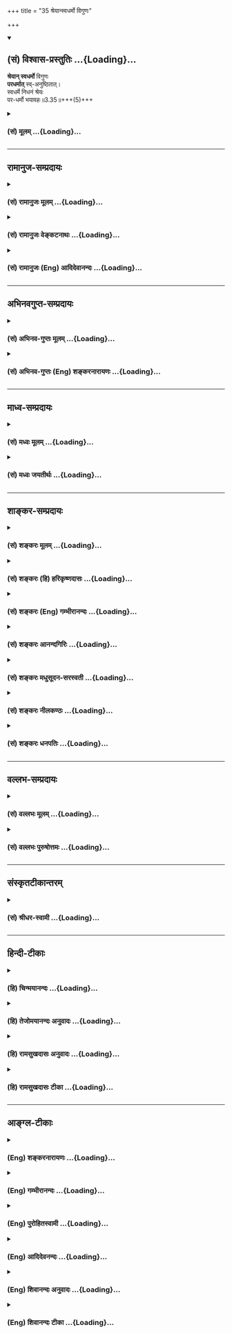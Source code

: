 +++
title = "35 श्रेयान्स्वधर्मो विगुणः"

+++
<div class="js_include" newlevelforh1="2" title="(सं) विश्वास-प्रस्तुतिः" unfilled url="/purANam_vaiShNavam/mahAbhAratam/06-bhIShma-parva/03-bhagavad-gItA-parva/saMskRtam/vishvAsa-prastutiH/03_karma-yogaH/35_shreyAnsvadharmo_.md">
<details open><summary><h2>(सं) विश्वास-प्रस्तुतिः ...{Loading}...</h2></summary>

**श्रेयान् स्वधर्मो** विगुणः  
**परधर्मात्** स्व्-अनुष्ठितात्।  
स्वधर्मे निधनं श्रेयः  
पर-धर्मो भयावहः॥3.35॥+++(5)+++
</details>
</div>
<div class="js_include collapsed" newlevelforh1="3" title="(सं) मूलम्" unfilled url="/purANam_vaiShNavam/mahAbhAratam/06-bhIShma-parva/03-bhagavad-gItA-parva/saMskRtam/mUlam/03_karma-yogaH/35_shreyAnsvadharmo_.md">
<details><summary><h3>(सं) मूलम् ...{Loading}...</h3></summary>

श्रेयान्स्वधर्मो विगुणः परधर्मात्स्वनुष्ठितात्।  
स्वधर्मे निधनं श्रेयः परधर्मो भयावहः।।3.35।।
</details>
</div>


_________________
## रामानुज-सम्प्रदायः
<div class="js_include collapsed" newlevelforh1="3" title="(सं) रामानुजः मूलम्" unfilled url="/purANam_vaiShNavam/mahAbhAratam/06-bhIShma-parva/03-bhagavad-gItA-parva/saMskRtam/rAmAnujaH/mUlam/03_karma-yogaH/35_shreyAnsvadharmo_.md">
<details><summary><h3>(सं) रामानुजः मूलम् ...{Loading}...</h3></summary>

।।3.35।। अतः सुशकतया **स्वधर्म**भूतः कर्मयोगो **विगुणः** अपि  
अप्रमादगर्भः प्रकृति-संसृष्टस्य  

दुःशकतया परधर्म-भूतात्  
ज्ञानयोगात् सगुणाद् अपि किञ्चित्कालम् अनुष्ठितात्  
सप्रमादात् **श्रेयान्**। 

+++(कीदृशो ऽयम् प्रमाद इति चेत्-)+++  
स्वेन एव उपादातुं योग्यतया **स्वधर्म**भूते कर्मयोगे वर्तमानस्य  
एकस्मिन् जन्मनि +अ-प्राप्त-फलतया **निधनम्** अपि **श्रेयः**  
अनन्तराय-हततया अनन्तर-जन्मनि +अपि अव्याकुल-कर्म-योगारम्भ-संभवात्।  

प्रकृतिसंसृष्टस्य स्वेन एव उपादातुम् अशक्यतया **परधर्म**भूतो ज्ञानयोगः प्रमादगर्भतया **भयावहः।**

</details>
</div>
<div class="js_include collapsed" newlevelforh1="3" title="(सं) रामानुजः वेङ्कटनाथः" unfilled url="/purANam_vaiShNavam/mahAbhAratam/06-bhIShma-parva/03-bhagavad-gItA-parva/saMskRtam/rAmAnujaH/venkaTanAthaH/03_karma-yogaH/35_shreyAnsvadharmo_.md">
<details><summary><h3>(सं) रामानुजः वेङ्कटनाथः ...{Loading}...</h3></summary>

  
  
।।3.35।। श्रेयान् इत्यत्र श्लोकेस्वधर्मपरधर्मशब्दौ न
तावद्वर्णाश्रमाद्यपेक्षया प्रयुज्येते परवर्णाश्रमादिधर्मानुष्ठानस्य
दूरतो निस्सत्त्वेन तन्निषेधायोगात् अत्र च
तत्प्रसङ्गाभावात्परधर्मात्स्वनुष्ठितात्स्वधर्मो विगुणः श्रेयान् इति
चोक्ते श्रेयश्शब्दस्य प्रशस्यतरवाचित्वात् स्वनुष्ठितपरधर्मस्य
प्रशस्यत्वमात्रं प्रसज्जेत न च तदुपपद्यते स्वनुष्ठितस्य दुरनुष्ठितस्य वा
परधर्मस्याधर्मत्वेन गर्हणीयत्वात्। अथ
क्षत्त्रधर्मभूतयुद्धपरित्यागाभिलाषिणोऽर्जुनस्य स्वधर्मभूतयुद्धप्रशंसा
ब्राह्मणादिधर्मभूततत्परित्यागनिन्दा च क्रियत इति चेत् अस्त्वेतावताऽपि
निषेध्यस्य प्रसङ्गः तस्य प्रशस्यत्वमात्रप्रसङ्गचोद्यं तु न परिहृतम् न
चात्रस्वधर्मं परित्यज्य परधर्मं कुर्यां इत्यर्जुनस्याभिसन्धिः अत्रैव
ह्यस्येदानीं स्वधर्मत्वबुद्धिः स्वधर्मतया भ्राम्यतः परधर्मत्वमत्र
ज्ञाप्यत इति चेत् तन्न स्वनुष्ठितात् परधर्मादित्यनुवादरूपत्वानुपपत्तेः
परधर्मतया सम्प्रतिपन्नत्वे ह्येवं व्यपदेश उपपद्यते तत्र च
परधर्मत्वज्ञापनं निष्प्रयोजनम् अधर्मत्वमात्रस्यैव ज्ञाप्यत्वात् अतोऽत्र
स्वधर्मपरधर्मशब्दौ प्रशस्यतयाऽनादरणीयतया च प्रकृतकर्मयोगज्ञानयोगविषयौ
एवं च सति ज्ञानयोगस्य प्रशस्यत्वमात्रप्रसङ्गोऽपि न दूषणम्
पूर्वश्लोकद्वयप्रकृतवासनानुवर्तित्वेन सङ्गतिश्च स्यात्अथ केन
इत्युत्तरश्लोकस्थप्रश्नोऽप्येवमेवोपपद्यते अत्र ह्यनिच्छतोऽपि
पापाचरणहेतुः क इति प्रश्नः स च ज्ञानयोगदुष्करत्वकथनेनैव सङ्गच्छेत
अनिच्छतोऽपि मे क्षत्त्र धर्मत्यागः केनेति प्रश्नार्थ इति चेत् न
अस्यानिच्छत्वाभात्काम एष क्रोध एषः 3।37 इत्याद्युत्तरानुपपत्तेश्च न हि
कामक्रोधाभ्यामर्जुनो युद्धं परित्यजति किन्तु
कारुण्यादिनेत्युपक्रमेऽप्युक्तम् अतः स्वधर्मपरधर्मशब्दौ
स्वशक्यपरशक्यधर्मविषयौ तदेतदखिलमभिप्रेत्याह अतः सुशकतयेति। अतः
श्लोकद्वयोक्तवासनानुवर्तित्ववशादित्यर्थः। विगुणोऽपि
अङ्गवैकल्ययुक्तोऽपीत्यर्थः। विगुणस्य कथं
श्रेयस्त्वमित्यत्रोक्तंअप्रमादगर्भ इति। वैगुण्यमात्रं
स्वरूपविच्छेदाद्वरमिति भावः। स्वनुष्ठितादित्यस्य
वैगुण्यप्रतियोग्याकारपरतया सुशब्दः साद्गुण्यपर इत्याह सगुणादपीति।
अनुष्ठितशब्दस्यभूतार्थप्रत्ययान्तत्वाद्भूतत्वस्य चातिक्रान्ततारूपत्वात्
प्रागनुष्ठानं पश्चाद्विच्छेदश्च सूचित
इत्यभिप्रायेणोक्तंकञ्चित्कालमनुष्ठितात्सप्रमादिति। एवं
विच्छेदाविवक्षायां स्वनुष्ठितात् ज्ञानयोगाद्विगुणः कर्मयोगः
श्रेयानित्येतदसङ्गतं स्यात् सगुणस्याविच्छिन्नस्य फलाविनाभावादिति
भावः। सुशकतयेत्युक्तहेतुविवरणमुखेन स्वधर्मशब्दार्थं च विवृण्वन् विगुणस्य
कर्मणः फलाविनाभावात् कथं श्रेयस्त्वं इतिशङ्कापरिहारतया तृतीयं पादं
व्याख्याति स्वेनैवेति। स्वेनैव प्रकृतिसंसृष्टतया
व्याप्रियमाणेन्द्रियेणैवेत्यर्थः। यद्वा स्वेच्छयैवेति भावः। एकस्मिन्
जन्मन्यप्राप्तफलतयेति। अयमभिप्रायः यद्यप्यात्मसाक्षात्कारादिफलार्थतया
विहितत्वात् कर्मयोगः काम्यकर्मैव तथाप्यस्य काम्यकर्मणोऽयं विशेषः
यद्विगुणानुष्ठितमपि जन्मान्तरेऽपि सगुणानुष्ठानद्वारा फलं साधयति इति।
वैगुण्यं त्वस्य फलविलम्बमात्रप्रयोजकम्। काम्यकर्मान्तरवन्न
फलाभावप्रयोजकमित्येकस्मिन् जन्मनीत्यभिप्रेतं विवृण्वन् जन्मान्तरेऽपि
विगुणस्य कथं फलसाधनत्वं इत्यत्राह अनन्तरायहततयेति
इन्द्रियाणामनुभूतसजातीयविषयसमर्पणेन
कर्मयोगस्वरूपस्यात्यन्तविच्छेदाभावादित्यर्थः। अव्याकुलत्वमत्राविकलत्वम्।
एतच्च सर्वंनेहाभिक्रमनाशोऽस्ति 2।40 इति पूर्वं सङ्ग्रहेणोक्तम्। पार्थ
नैवेह नामुत्र 6।40 इत्यादिना प्रपञ्चयिष्यते च। अव्यवहितानन्तरजन्मनि
पौष्कल्यनिर्णयाभावेनसम्भवादित्युक्तम्। अनन्तरे ततोऽनन्तरे वा फलं
तावत्सिद्धमिति भावः। यदि विगुणस्य कर्मयोगस्य जन्मान्तरस्थं फलमभिप्रेत्य
श्रेयस्त्वमुच्यते तर्हि ज्ञानयोगस्यापि तथा किं न स्यात् इत्यत्र चतुर्थं
पादं व्याख्याति प्रकृतीति। जन्मान्तरेऽपि फलं न सम्भवतीत्यभिप्रायेणभयावहः
इत्युच्यते। स्वरूपेण विच्छिन्नस्य कथं जन्मान्तरेऽपि फलम् अविच्छिन्नस्य
विगुणस्य फलं विलम्बितमिति भावः।  
  

</details>
</div>
<div class="js_include collapsed" newlevelforh1="3" title="(सं) रामानुजः (Eng) आदिदेवानन्दः" unfilled url="/purANam_vaiShNavam/mahAbhAratam/06-bhIShma-parva/03-bhagavad-gItA-parva/saMskRtam/rAmAnujaH/english/AdidevAnandaH/03_karma-yogaH/35_shreyAnsvadharmo_.md">
<details><summary><h3>(सं) रामानुजः (Eng) आदिदेवानन्दः ...{Loading}...</h3></summary>

3.35 Therefore Karma Yoga is better than Jnana Yoga. For, it forms one's
own duty, since it is natural to one and easy to perform, and though
defective, is free from liability to interruption and fall. Jnana Yoga,
on the other hand, though performed well for some time, constitutes the
duty of another, as it is difficult to practise for one conjoined with
Prakrti. It is therefore liable to interruption. For a person who lives
practising Karma Yoga - which is his duty because he is alified for it -
even death without success in one birth does not matter. For, in the
next birth with the help of the experience already gained in the
previous birth, it will be possible for him to perform Karma Yoga
without any impediments. Jnana Yoga is fraught with fear because of the
possibility of errors for anyone who is conjoined to Prakrti. It is
another's duty, on account of it being not easily adoptable by him.

</details>
</div>


_________________
## अभिनवगुप्त-सम्प्रदायः
<div class="js_include collapsed" newlevelforh1="3" title="(सं) अभिनव-गुप्तः मूलम्" unfilled url="/purANam_vaiShNavam/mahAbhAratam/06-bhIShma-parva/03-bhagavad-gItA-parva/saMskRtam/abhinava-guptaH/mUlam/03_karma-yogaH/35_shreyAnsvadharmo_.md">
<details><summary><h3>(सं) अभिनव-गुप्तः मूलम् ...{Loading}...</h3></summary>

।।3.34 3.35।। कथं तर्हि बन्धः इत्थमित्युच्यते +++(N omits इत्थम् K omits
इति)+++। इन्द्रियस्येति। श्रेयानिति। संसारी च प्रतिविषयं रागं द्वेषं च
गृह्णाति यतः कर्माणि आत्मकर्तृकाण्येव विमूढत्वादभिमन्यते इति सममपि
भोजनादिव्यवहारं कुर्वतोः ज्ञानिसंसारिणोरस्त्ययं विशेषः। अयं नः
सिद्धान्तः सर्वथा मुक्तसंगस्य स्वधर्मचारिणो नास्ति कश्चित्
पुण्यपापात्मको बन्धः। स्वधर्मो हि हृदयादनपायी स्वरसनिरूढ +++(N K निगूढः)+++
एव न तेन कश्चिदपि रिक्तो जन्तुर्जायते इत्यत्याज्यः।

</details>
</div>
<div class="js_include collapsed" newlevelforh1="3" title="(सं) अभिनव-गुप्तः (Eng) शङ्करनारायणः" unfilled url="/purANam_vaiShNavam/mahAbhAratam/06-bhIShma-parva/03-bhagavad-gItA-parva/saMskRtam/abhinava-guptaH/english/shankaranArAyaNaH/03_karma-yogaH/35_shreyAnsvadharmo_.md">
<details><summary><h3>(सं) अभिनव-गुप्तः (Eng) शङ्करनारायणः ...{Loading}...</h3></summary>

3.34-35 Indriyasya etc., Sreyan etc. A person living the worldly life
does entertain likes or dislikes towards every sense-object. For, due to
his total ignorance he imagines that actions are performed only by his
Self. Thus there is this difference between a man of knowledge and a man
of worldly life, eventhough they perform alike their \[respective\]
worldly activities such as eating etc. The established view of ours \[in
this regard\] is this : For a person, who, freed from attachment in
every way, Performs his own duty, there is hardly any bond of merit or
demerit. Indeed one's own duty never disappears from one's heart and it
is certainly rooted there deeply as a natural taste. Not a single
creature is born without that. Hence it should not be given up.

</details>
</div>


_________________
## माध्व-सम्प्रदायः
<div class="js_include collapsed" newlevelforh1="3" title="(सं) मध्वः मूलम्" unfilled url="/purANam_vaiShNavam/mahAbhAratam/06-bhIShma-parva/03-bhagavad-gItA-parva/saMskRtam/madhvaH/mUlam/03_karma-yogaH/35_shreyAnsvadharmo_.md">
<details><summary><h3>(सं) मध्वः मूलम् ...{Loading}...</h3></summary>

।।3.35।। तथाप्युग्रं युद्धकर्मेत्यत आह श्रेयानिति।

</details>
</div>
<div class="js_include collapsed" newlevelforh1="3" title="(सं) मध्वः जयतीर्थः" unfilled url="/purANam_vaiShNavam/mahAbhAratam/06-bhIShma-parva/03-bhagavad-gItA-parva/saMskRtam/madhvaH/jayatIrthaH/03_karma-yogaH/35_shreyAnsvadharmo_.md">
<details><summary><h3>(सं) मध्वः जयतीर्थः ...{Loading}...</h3></summary>

।।3.35।। श्रेयान् इत्यस्य सङ्गतिमाह **तथापी**ति। ज्यायसी चेत् 3।1 इत्यत्र
द्वावाक्षेपावर्जुनेन कृतौ तत्राद्यःलोकेऽस्मिन् 3।3 इत्यादिना परिहृतः
इदानींयुद्ध्यस्व विगतज्वरः 3।30तयोर्न वशमागच्छेत् 3।34 इत्युक्त्या
स्मारितं द्वितीयमाक्षेपमाशङ्क्य परिहरतीत्यर्थः। यद्यपि कर्म कर्तव्यं
तथापि उग्रमवर्जनीयरागद्वेषं न कुर्यामिति शेषः।

</details>
</div>


_________________
## शाङ्कर-सम्प्रदायः
<div class="js_include collapsed" newlevelforh1="3" title="(सं) शङ्करः मूलम्" unfilled url="/purANam_vaiShNavam/mahAbhAratam/06-bhIShma-parva/03-bhagavad-gItA-parva/saMskRtam/shankaraH/mUlam/03_karma-yogaH/35_shreyAnsvadharmo_.md">
<details><summary><h3>(सं) शङ्करः मूलम् ...{Loading}...</h3></summary>

।।3.35।। **श्रेयान्** प्रशस्यतरः स्वो धर्मः **स्वधर्मः विगुणः** अपि विगतगुणोऽपि अनुष्ठीयमानः  
**परधर्मात् स्वनुष्ठितात्** साद्गुण्येन संपादिताद् अपि। 

**स्वधर्मे** स्थितस्य **निधनं** मरणम् **अपि श्रेयः** परधर्मे स्थितस्य जीवितात्।  
कस्मात् - **परधर्मः भयावहः** नरकादि-लक्षणं भयमावहति यतः।।  
  


</details>
</div>
<div class="js_include collapsed" newlevelforh1="3" title="(सं) शङ्करः (हि) हरिकृष्णदासः" unfilled url="/purANam_vaiShNavam/mahAbhAratam/06-bhIShma-parva/03-bhagavad-gItA-parva/saMskRtam/shankaraH/hindI/harikRShNadAsaH/03_karma-yogaH/35_shreyAnsvadharmo_.md">
<details><summary><h3>(सं) शङ्करः (हि) हरिकृष्णदासः ...{Loading}...</h3></summary>

।।3.35।। रागद्वेषयुक्त मनुष्य तो शास्त्रके अर्थको भी उलटा मान लेता है और
परधर्मको भी धर्म होनेके नाते अनुष्ठान करनेयोग्य मान बैठता है। परंतु उसका
ऐसा मानना भूल है अच्छी प्रकार अनुष्ठान किये गये अर्थात्
अंगप्रत्यंगोंसहित सम्पादन किये गये भी परधर्मकी अपेक्षा गुणरहित भी
अनुष्ठान किया हुआ अपना धर्म कल्याणकर है अर्थात् अधिक प्रशंसनीय है।
परधर्ममें स्थित पुरुषके जीवनकी अपेक्षा स्वधर्ममें स्थित पुरुषका मरण भी
श्रेष्ठ है क्योंकि दूसरेका धर्म भयदायक है नरक आदि रूप भयका देनेवाला है।

</details>
</div>
<div class="js_include collapsed" newlevelforh1="3" title="(सं) शङ्करः (Eng) गम्भीरानन्दः" unfilled url="/purANam_vaiShNavam/mahAbhAratam/06-bhIShma-parva/03-bhagavad-gItA-parva/saMskRtam/shankaraH/english/gambhIrAnandaH/03_karma-yogaH/35_shreyAnsvadharmo_.md">
<details><summary><h3>(सं) शङ्करः (Eng) गम्भीरानन्दः ...{Loading}...</h3></summary>

3.35 Svadharmah, one's own duty; being practised even though vigunah,
defective, deficient; is sreyan, superior to, more commendable than;
para-dharmat, another's duty; though svanusthitat, well-performed,
meritoriously performed. Even nidhanam, death; is sreyah, better; while
engaged svadharme, in one's own duty, as compared with remaining alive
while engaged in somody else's duty. Why; Paradharmah, another's duty;
is bhayavahah, fraught with fear, since it invites dangers such as hell
etc. 


</details>
</div>
<div class="js_include collapsed" newlevelforh1="3" title="(सं) शङ्करः आनन्दगिरिः" unfilled url="/purANam_vaiShNavam/mahAbhAratam/06-bhIShma-parva/03-bhagavad-gItA-parva/saMskRtam/shankaraH/AnandagiriH/03_karma-yogaH/35_shreyAnsvadharmo_.md">
<details><summary><h3>(सं) शङ्करः आनन्दगिरिः ...{Loading}...</h3></summary>

।।3.35।। रागद्वेषयोः श्रेयोमार्गप्रतिपक्षत्वं प्रकटयितुं
परमतोपन्यासद्वारा समनन्तरश्लोकमवतारयति **तत्रेत्यादिना।** व्यवहारभूमिः
सप्तम्यर्थः। शास्त्रार्थस्यान्यथा प्रतिपत्तिमेव प्रत्याययति
**परधर्मोऽपीति।** स्वधर्मवदित्यपेरर्थः। अनुमानं दूषयन्नुत्तरत्वेन
श्लोकमुत्थापयति **सदसदिति।** क्षत्रधर्माद् युद्धाद्
दुरनुष्ठानात्परिव्राड्धर्मस्य भिक्षाशनादिलक्षणस्य स्वानुष्ठेयतयापि
कर्तव्यत्वं प्राप्तमित्याशङ्क्य व्याचष्टे **श्रेयानिति।** उक्तेऽर्थे
प्रश्नपूर्वकं हेतुमाह **कस्मादित्यादिना।** स्वधर्ममवधूय परधर्ममनुतिष्ठतः
स्वधर्मातिक्रमकृतदोषस्य दुष्परिहरत्वान्न तत्त्यागः साधीयानित्यर्थः।

</details>
</div>
<div class="js_include collapsed" newlevelforh1="3" title="(सं) शङ्करः मधुसूदन-सरस्वती" unfilled url="/purANam_vaiShNavam/mahAbhAratam/06-bhIShma-parva/03-bhagavad-gItA-parva/saMskRtam/shankaraH/madhusUdana-sarasvatI/03_karma-yogaH/35_shreyAnsvadharmo_.md">
<details><summary><h3>(सं) शङ्करः मधुसूदन-सरस्वती ...{Loading}...</h3></summary>

।।3.35।। ननु स्वाभाविकरागद्वेषप्रयुक्तपश्वादिसाधारणप्रवृत्तिप्रहाणेन
शास्त्रीयमेव कर्म कर्तव्यं चेत्तर्हि यत्सुकरं भिक्षाशनादि तदेव क्रियतां
किमतिदुःखावहेन युद्धेनेत्यतआह श्रेयानिति। श्रेयान् प्रशस्यतरः स्वधर्मः
यं वर्णमाश्रमं प्रति वा यो विहितः स तस्य स्वधर्मः विगुणोऽपि
सर्वाङ्गोपसंहारमन्तरेण कृतोऽपि परधर्मात् स्वं प्रत्यविहितात्
स्वनुष्ठितात् सर्वाङ्गोपसंहारेण संपादितादपि। नहि वेदातिरिक्तमानगम्यो
धर्मः येन परधर्मोऽप्यनुष्ठेयः धर्मत्वात् स्वधर्मवदित्यनुमानं तत्र मानं
स्यात्। चोदनालक्षणोऽर्थो धर्मः इतिन्यायात्। अतः स्वधर्मे किंचिदङ्गहीनेऽपि
स्थितस्य निधनं मरणमपि श्रेयः प्रशस्यतरं परधर्मस्य जीवितादपि।
स्वधर्मस्थस्य निधनं हीह लोके कीर्त्यावहं परलोके च स्वर्गादिप्रापकं।
परधर्मस्तु इहाकीर्तिकरत्वेन परत्र नरकप्रदत्वेन च भयावहो यतः अतो
रागद्वेषादिप्रयुक्तस्वाभाविकप्रवृत्तिवत्परधर्मोऽपि हेय एवेत्यर्थः। एवं
तावद्भगवन्मताङ्गीकारिणां श्रेयःप्राप्तिस्तदनङ्गीकारिणां च
श्रेयोमार्गभ्रष्टत्वमुक्तं। श्रेयोमार्गभ्रंशेन
फलाभिसंधिपूर्वककाम्यकर्माचरणे च केवलपापमात्राचरणे च बहूनि कारणानि
कथितानि ये त्वेतदभ्यसूयन्त इत्यादिना। तत्राकं
संग्रहश्लोकःश्रद्धाहानिस्तथाऽसूया दुष्टचित्तत्वमूढते।
प्रकृतेर्वशवर्तित्वं रागद्वेषौ च पुष्कलौ। परधर्मरुचित्वं चेत्युक्ता
दुर्मार्गवाहकाः इति।

</details>
</div>
<div class="js_include collapsed" newlevelforh1="3" title="(सं) शङ्करः नीलकण्ठः" unfilled url="/purANam_vaiShNavam/mahAbhAratam/06-bhIShma-parva/03-bhagavad-gItA-parva/saMskRtam/shankaraH/nIlakaNThaH/03_karma-yogaH/35_shreyAnsvadharmo_.md">
<details><summary><h3>(सं) शङ्करः नीलकण्ठः ...{Loading}...</h3></summary>

।।3.35।। यस्मादेवं तस्माच्छ्रेयान्प्रशस्यतरः स्वधर्मः स्वस्य
वर्णाश्रमानुरूप्येण ईश्वरेण विहितत्वात्। विगुणो हिंसादिमिश्रोऽपि
किंचिदङ्गहीनोऽपि परधर्माद्धिंसादिदोषरहितपरधर्मापेक्षया
स्वनुष्ठितात्सर्वाङ्गोपसंहारेण सम्यगनुष्ठितादपि स एव श्रेयान्। स्वधर्मे
युद्धादौ निधनं मरणमपि श्रेयः। विहितत्वात्। परस्य धर्मो
भैक्षचर्यादिर्भयावहः। क्षत्रियस्य तव निषिद्धत्वात्। तस्मात्स्वतन्त्रेण
त्वया स्वधर्म एवानुष्ठेय इति भावः।

</details>
</div>
<div class="js_include collapsed" newlevelforh1="3" title="(सं) शङ्करः धनपतिः" unfilled url="/purANam_vaiShNavam/mahAbhAratam/06-bhIShma-parva/03-bhagavad-gItA-parva/saMskRtam/shankaraH/dhanapatiH/03_karma-yogaH/35_shreyAnsvadharmo_.md">
<details><summary><h3>(सं) शङ्करः धनपतिः ...{Loading}...</h3></summary>

।।3.35।। ननु शास्त्रीयमेव कर्म कर्तव्यं चेत्तर्हि परधर्मोऽपि सुकरो
धर्मत्वात् कुतो नानुष्ठेय इति चेत्तत्राह **श्रेयानिति।**
परधर्मात्साद्गुण्येन संपादितादपि स्वकीयो धर्मो विगतगुणोऽप्यनुष्ठीयमानः
प्रशस्यतरः। स्वधर्मे स्थितस्य मरणमपि श्रेयः। इह लोके कीर्त्यावहममुत्र
स्वर्गप्रापकम्। परधर्मस्तु तद्विपर्ययेण भयप्रदः। यद्वा
तत्तदिन्द्रियविषये स्थितयो रागद्वेषयोरात्मप्रापक आत्मधर्मे
विघ्नकर्तृत्वेऽपीन्द्रियधर्मे प्रावृत्तिके विषयसुखजनके
तयोस्तत्त्वाभावादिन्द्रियधर्म एवानुष्ठेयः। किमात्मधर्मानुष्ठानेन
विघ्नकर्तृयुक्तेनेतिचेत्तत्राह **श्रेयानिति।** परेषामिन्द्रियाणां
धर्मात्प्रावृत्तिकात्स्वनुष्ठितात्सुगमत्वेनानुष्ठातुं शक्यादपि स्वधर्म
आत्मधर्म अध्यात्मावगतिरुपः विगुणः प्राकृतगुणवियुक्तः
मुक्तिहेतुत्वात्प्रशस्यतरः। तत्र निधनं श्रेयः अपुनर्भवत्वात्।
परधर्मोभयावहः अविद्यारुपतया संसारपातहेतुत्वात्।

</details>
</div>


_________________
## वल्लभ-सम्प्रदायः
<div class="js_include collapsed" newlevelforh1="3" title="(सं) वल्लभः मूलम्" unfilled url="/purANam_vaiShNavam/mahAbhAratam/06-bhIShma-parva/03-bhagavad-gItA-parva/saMskRtam/vallabhaH/mUlam/03_karma-yogaH/35_shreyAnsvadharmo_.md">
<details><summary><h3>(सं) वल्लभः मूलम् ...{Loading}...</h3></summary>

।।3.35।। तदेवं रागद्वेषवशेन कस्यापि नोक्तधर्मे प्रवृत्तिः
प्राकृतत्वादित्युक्तं ततस्तौ विहाय प्राकृतेनापि स्वधर्मस्तु न हेयः
परधर्मोऽपि नोपादेयः इति बोधयन्नाह श्रेयानिति। विगुणोऽङ्गहीनोऽपि
स्वनुष्ठितात्सङ्गात्।

</details>
</div>
<div class="js_include collapsed" newlevelforh1="3" title="(सं) वल्लभः पुरुषोत्तमः" unfilled url="/purANam_vaiShNavam/mahAbhAratam/06-bhIShma-parva/03-bhagavad-gItA-parva/saMskRtam/vallabhaH/puruShottamaH/03_karma-yogaH/35_shreyAnsvadharmo_.md">
<details><summary><h3>(सं) वल्लभः पुरुषोत्तमः ...{Loading}...</h3></summary>

  
  
।।3.35।। ननु सर्वप्रकारेण भवद्-उक्त-धर्मस्य कठिनत्वेन कथं सिद्धिः
इत्याशङ्क्याहुः श्रेयानिति। 

**स्वधर्मो** भगवद्-धर्मः **विगुणः** अङ्गादि-भाव-रहितः **परधर्मात्** मोहक-धर्मात् स्वनुष्ठितात् सुष्ठु-प्रकारेण +**अनुष्ठितात्** सम्पादितात् **श्रेयान्** उत्तमः। यतः

पूर्वं विगुणोऽपि भगवद्-धर्मो मरणसमये भगवत्-स्मारकत्वेनोपयुक्तो भवति,  
तस्मात् **स्वधर्मे** सति **निधनं** मरणं **श्रेयः** मोक्षप्रापकम् इत्यर्थः। 

**परधर्मो** मरणसमये पूर्वानुष्ठितः स्व-विषय-स्मारको भवत्य् एव  -  
स तत्क्षणे यम-दूतादि-दर्शकत्वेनाऽग्रे च नरकादि-यातनायां तत्-साधकत्वेन च **भयावहः** भयकर्तेत्यर्थः।  
  

</details>
</div>


_________________
## संस्कृतटीकान्तरम्
<div class="js_include collapsed" newlevelforh1="3" title="(सं) श्रीधर-स्वामी" unfilled url="/purANam_vaiShNavam/mahAbhAratam/06-bhIShma-parva/03-bhagavad-gItA-parva/saMskRtam/shrIdhara-svAmI/03_karma-yogaH/35_shreyAnsvadharmo_.md">
<details><summary><h3>(सं) श्रीधर-स्वामी ...{Loading}...</h3></summary>

।।3.35।। तद् एवं स्वाभाविकीं पश्वादि-सदृशीं प्रकृतिं त्यक्त्वा  
**स्वधर्मे** प्रवर्तितव्यम् इत्य् उक्तं।  
तर्हि स्वधर्मस्य युद्धादेर् दुःख-रूपस्य यथावत् कर्तुम् अशक्यत्वात्  
परधर्मस्य चाहिंसादेः सुकरत्वाद्, धर्मत्वाविशेषाच् च  
तत्र प्रवर्तितुम् इच्छन्तं प्रत्य् आह - **श्रेयान् इति।**  

किंचिद् अङ्ग-हीनोऽपि **स्वधर्मः श्रेयान्** प्रशस्यतरः - **स्वनुष्ठितात्** सर्वाङ्गपूर्त्या कृताद् **अपि परधर्मात्** सकाशात्।  
तत्र हेतुः - **स्वधर्मे** युद्धादौ प्रवर्तमानस्य **निधनं** मरणमपि श्रेष्ठम् - स्वर्गादिप्रापकत्वात्।  
**परधर्मस्** तु स्वस्य **भयावहः**- निषिद्धत्वेन नरकप्रापकत्वात्।

</details>
</div>


_________________
## हिन्दी-टीकाः
<div class="js_include collapsed" newlevelforh1="3" title="(हि) चिन्मयानन्दः" unfilled url="/purANam_vaiShNavam/mahAbhAratam/06-bhIShma-parva/03-bhagavad-gItA-parva/hindI/chinmayAnandaH/03_karma-yogaH/35_shreyAnsvadharmo_.md">
<details><summary><h3>(हि) चिन्मयानन्दः ...{Loading}...</h3></summary>

।।3.35।। धर्म शब्द अनेक अर्थों में प्रयुक्त होता है। धार्मिकता
सद्व्यवहार कर्तव्य सद्गुण आदि विभिन्न अर्थों में इसका प्रयोग किया गया
है। धर्म की परिभाषा हम देख चुके हैं कि जिसके कारण वस्तु का अस्तित्व
सिद्ध होता है वह उस वस्तु का धर्म कहलाता है। एक व्यक्ति से दूसरे व्यक्ति
का भिन्नत्व उसके विचारों द्वारा निश्चित किया जाता है। इन विचारों का स्तर
गुण दिशा आदि व्यक्ति की वासनाओं पर निर्भर करते हैं। यही है मनुष्य का
स्वभाव अथवा धर्म। अत मनसंयम के इस प्रकरण में धर्म से तात्पर्य प्रत्येक
व्यक्ति की वासनाओं से है। स्वधर्म और परधर्म यहाँ स्वधर्म का अर्थ किसी
जाति विशेष में जन्म लेने पर प्राप्त होने वाले कर्तव्य से नहीं है।
स्वधर्म का सही तात्पर्य है स्वयं की वासनायें। स्वयं की सहज और स्वाभाविक
वासनाओं के अनुसार कार्य करने से ही जीवन में शांति और आनन्द सफलता और
सन्तोष का अनुभव होता है। अत परधर्म का अर्थ है दूसरे के स्वभाव के अनुसार
व्यवहार और कर्म करना जो भयावह होता है इसमें दो मत नहीं हो सकते। गीता में
अर्जुन के स्वभाव को देखते हुये भगवान् उसे युद्ध करने का स्पष्ट उपदेश
देते हैं। जन्मजात राजकुमार अर्जुन ने अपने विद्यार्थी जीवन में ही साहस और
शूरवीरता का प्रदर्शन किया था और धनुर्विद्या में निपुणता भी प्राप्त की
थी। अत युद्ध जैसा खतरनाक कर्म उसके स्वभाव के अनुकूल ही था। प्रथम अध्याय
से यह स्पष्ट हो जाता है कि अर्जुन ने संभवत अपने प्रारम्भिक शिक्षणकाल में
यह सुना और समझा था कि संन्यास और त्याग का अर्थात् ब्राह्मण का जीवन उसके
जीवन से श्रेष्ठतर है। इसीलिये युद्धभूमि पलायन से गुफाओं में बैठकर
ध्यानाभ्यास करने की उसकी इच्छा हो रही थी। श्रीकृष्ण उसे स्मरण दिलाते हैं
कि स्वधर्म पालन में कुछ कमी रहने पर भी उसी का पालन उसके आत्मविकास के
लिये श्रेयष्कर है। दूसरे व्यक्ति के श्रेष्ठ और दिव्य जीवन की अनुकृति
मात्र से अर्जुन को लाभ नहीं होगा। यद्यपि समस्त अनर्थों का मूल कारण पहले
बताया जा चुका है तथापि उसके और अधिक स्पष्टीकरण के लिए

</details>
</div>
<div class="js_include collapsed" newlevelforh1="3" title="(हि) तेजोमयानन्दः अनुवादः" unfilled url="/purANam_vaiShNavam/mahAbhAratam/06-bhIShma-parva/03-bhagavad-gItA-parva/hindI/tejomayAnandaH/anuvAdaH/03_karma-yogaH/35_shreyAnsvadharmo_.md">
<details><summary><h3>(हि) तेजोमयानन्दः अनुवादः ...{Loading}...</h3></summary>

।।3.35।। सम्यक् प्रकार से अनुष्ठित परधर्म की अपेक्षा गुणरहित स्वधर्म का
पालन श्रेयष्कर है; स्वधर्म में मरण कल्याणकारक है (किन्तु) परधर्म भय को
देने वाला है।।

</details>
</div>
<div class="js_include collapsed" newlevelforh1="3" title="(हि) रामसुखदासः अनुवादः" unfilled url="/purANam_vaiShNavam/mahAbhAratam/06-bhIShma-parva/03-bhagavad-gItA-parva/hindI/rAmasukhadAsaH/anuvAdaH/03_karma-yogaH/35_shreyAnsvadharmo_.md">
<details><summary><h3>(हि) रामसुखदासः अनुवादः ...{Loading}...</h3></summary>

।।3.35।। अच्छी तरह आचरणमें लाये हुए दूसरेके धर्मसे गुणोंकी कमीवाला अपना
धर्म श्रेष्ठ है। अपने धर्ममें तो मरना भी कल्याणकारक है और दूसरेका धर्म
भयको देनेवाला है।

</details>
</div>
<div class="js_include collapsed" newlevelforh1="3" title="(हि) रामसुखदासः टीका" unfilled url="/purANam_vaiShNavam/mahAbhAratam/06-bhIShma-parva/03-bhagavad-gItA-parva/hindI/rAmasukhadAsaH/TIkA/03_karma-yogaH/35_shreyAnsvadharmo_.md">
<details><summary><h3>(हि) रामसुखदासः टीका ...{Loading}...</h3></summary>

3.35।।***व्याख्या--*'श्रेयान् (टिप्पणी प₀ 182) स्वधर्मो विगुणः
परधर्मात् स्वनुष्ठितात्'--**अन्य वर्ण, आश्रम आदिका धर्म (कर्तव्य) बाहरसे
देखनेमें गुणसम्पन्न हो, उसके पालनमें भी सुगमता हो, पालन करनेमें मन भी
लगता हो, धन-वैभव, सुख-सुविधा, मान-बड़ाई आदि भी मिलती हो और जीवनभर
सुख-आरामसे भी रह सकते हों, तो भी उस परधर्मका पालन अपने लिये विहित न
होनेसे परिणाममें भय-(दुःख-) को देनेवाला है। इसके विपरीत अपने वर्ण, आश्रम
आदिका धर्म बाहरसे देखनेमें गुणोंकी कमीवाला हो उसके पालनमें भी कठिनाई हो,
पालन करनेमें मन भी न लगता हो, धन-वैभव, सुख-सुविधा, मान-बड़ाई आदि भी न
मिलती हो और उसका पालन करनेमें जीवन-भर कष्ट भी सहना पड़ता हो, तो भी उस
स्वधर्मका निष्कामभावसे पालन करना परिणाममें कल्याण करनेवाला है। इसलिये
मनुष्यको किसी भी स्थितिमें अपने धर्मका त्याग नहीं करना चाहिये, प्रत्युत
निष्काम, निर्मम और अनासक्त होकर स्वधर्मका ही पालन करना चाहिये। मनुष्यके
लिये स्वधर्मका पालन स्वाभाविक है, सहज है। मनुष्यका 'जन्म' कर्मोंके
अनुसार होता है और जन्मके अनुसार भगवान्ने 'कर्म' नियत किये हैं, (गीता 18।
41)। अतः अपने-अपने नियत कर्मोंका पालन करनेसे मनुष्य कर्म-बन्धनसे मुक्त
हो जाता है अर्थात् उसका कल्याण हो जाता है (गीता 18। 45)। अतः दोषयुक्त
दीखनेपर भी नियत कर्म अर्थात् स्वधर्मका त्याग नहीं करना चाहिये (गीता 18।
48)।  
  
अर्जुन युद्ध करनेकी अपेक्षा भिक्षाका अन्न खाकर जीवननिर्वाह करनेको
श्रेष्ठ समझते हैं (गीता 2। 5)। परंतु यहाँ भगवान् अर्जुनको मानो यह समझाते
हैं कि भिक्षाके अन्नसे जीवननिर्वाह करना भिक्षुकके लिये स्वधर्म होते हुए
भी तेरे लिये परधर्म है; क्योंकि तू गृहस्थ क्षत्रिय है, भिक्षुक नहीं।
पहले अध्यायमें भी जब अर्जुनने कहा कि युद्ध करनेसे पाप ही
लगेगा--**'पापमेवाश्रयेत्'** (1। 36) तब भी भगवान्ने कहा कि धर्ममय युद्ध न
करनेसे तू स्वधर्म और कीर्तिको खोकर पापको प्राप्त होगा (2। 33)। फिर
भगवान्ने बताया कि जय-पराजय, लाभ-हानि और सुख-दुःखको समान समझकर युद्ध
करनेसे अर्थात् राग-द्वेषसे रहित होकर अपने कर्तव्य-(स्वधर्म-) का पालन
करनेसे पाप नहीं लगता। (2। 38) आगे अठारहवें अध्यायमें भी भगवान्ने यही बात
कही है कि स्वभावनियत स्वधर्मरूप कर्तव्यको करता हुआ मनुष्य पापको प्राप्त
नहीं होता। (18। 47) तात्पर्य यह है कि स्वधर्मके पालनमें राग-द्वेष रहनेसे
ही पाप लगता है, अन्यथा नहीं। राग-द्वेषसे रहित होकर स्वधर्मका भलीभाँति
आचरण करनेसे 'समता'-(योग-) का अनुभव होता है और समताका अनुभव होनेपर
दुःखोंका नाश हो जाता है (गीता 6। 23)। इसलिये भगवान् बार-बार अर्जुनको
राग-द्वेषसे रहित होकर युद्धरूप स्वधर्मका पालन करनेपर जोर देते हैं। भगवान्
अर्जुनको मानो यह समझाते हैं कि क्षत्रिय-कुलमें जन्म होनेके कारण
क्षात्रधर्मके नाते युद्ध करना तुम्हारा स्वधर्म (कर्तव्य) है; अतः
युद्धमें जय-पराजय, लाभ-हानि और सुख-दुःखको समान देखना है; और युद्धरूप
क्रियाका सम्बन्ध अपने साथ नहीं है-- ऐसा समझकर केवल कर्मोंकी आसक्ति
मिटानेके लिये कर्म करना है। शरीर, इन्द्रियाँ, मन, बुद्धि, पदार्थ आदि
अपने कर्तव्यका पालन करनेके लिये ही हैं। वर्ण, आश्रम आदिके अनुसार
अपने-अपने कर्तव्यका निःस्वार्थभावसे पालन करना ही 'स्वधर्म' है। आस्तिकजन
जिसे 'धर्म' कहते हैं, उसीका नाम कर्तव्य' है। स्वधर्मका पालन करना अथवा
अपने कर्तव्यका पालन करना एक ही बात है।  
  
कर्तव्य उसे कहते हैं, जिसको सुगमतापूर्वक कर सकते हैं, जो अवश्य करनेयोग्य
है और जिसको करनेपर प्राप्तव्यकी प्राप्ति अवश्य होती है। धर्मका पालन करना
सुगम होता है; क्योंकि वह कर्तव्य होता है। यह नियम है कि केवल अपने धर्मका
ठीक-ठीक पालन करनेसे मनुष्यको वैराग्य हो जाता है--**'धर्म तें बिरति'
৷৷.** (मानस 3। 16। 1)। केवल कर्तव्यमात्र समझकर धर्मका पालन करनेसे
कर्मोंका प्रवाह प्रकृतिमें चला जाता है और इस तरह अपने साथ कर्मोंका
सम्बन्ध नहीं रहता। वर्ण, आश्रम आदिके अनुसार सभी मनुष्योंका अपना-अपना
कर्तव्य (स्वधर्म) कल्याणप्रद है। परन्तु दूसरे वर्ण, आश्रम आदिका कर्तव्य
देखनेसे अपना कर्तव्य अपेक्षाकृत कम गुणोंवाला दीखता है; जैसे--ब्राह्मणके
कर्तव्य--(शम, दम, तप, क्षमा आदि-) की अपेक्षा क्षत्रियके कर्तव्य-(युद्ध
करना आदि-) में अहिंसादि गुणोंकी कमी दीखती है। इसलिये यहाँ **'विगुणः'**
पद देनेका भाव यह है कि दूसरोंके कर्तव्यसे अपने कर्तव्यमें गुणोंकीकमी
दीखनेपर भी अपना कर्तव्य ही कल्याण करनेवाला है। अतः किसी भी अवस्थामें
अपने कर्तव्यका त्यगा नहीं करना चाहिये। वर्ण, आश्रम आदिके अनुसार बाहरसे तो
कर्म अलग-अलग (घोर या सौम्य) प्रतीत होते हैं, पर परमात्मप्राप्तिरूप
उद्देश्य एक ही होता है। परमात्मप्राप्तिका उद्देश्य न रहनेसे तथा
अन्तःकरणमें प्राकृत पदार्थोंका महत्त्व रहनेसे ही कर्म घोर या सौम्य
प्रतीत होते हैं।

</details>
</div>


_________________
## आङ्ग्ल-टीकाः
<div class="js_include collapsed" newlevelforh1="3" title="(Eng) शङ्करनारायणः" unfilled url="/purANam_vaiShNavam/mahAbhAratam/06-bhIShma-parva/03-bhagavad-gItA-parva/english/shankaranArAyaNaH/03_karma-yogaH/35_shreyAnsvadharmo_.md">
<details><summary><h3>(Eng) शङ्करनारायणः ...{Loading}...</h3></summary>

3.35. Better is one's own duty, \[though\] it lacks in merit, than the
well-performed duty of another; better is the ruin in one's own duty
than the good fortune from another's duty.

</details>
</div>
<div class="js_include collapsed" newlevelforh1="3" title="(Eng) गम्भीरानन्दः" unfilled url="/purANam_vaiShNavam/mahAbhAratam/06-bhIShma-parva/03-bhagavad-gItA-parva/english/gambhIrAnandaH/03_karma-yogaH/35_shreyAnsvadharmo_.md">
<details><summary><h3>(Eng) गम्भीरानन्दः ...{Loading}...</h3></summary>

3.35 One's own duty \[Customary or scripturally ordained observances of
different castes and sects.-Tr.\], though defective, is superior to
another's duty well-performed. Death is better while engaged in one's
own duty; another's duty is fraught with fear.

</details>
</div>
<div class="js_include collapsed" newlevelforh1="3" title="(Eng) पुरोहितस्वामी" unfilled url="/purANam_vaiShNavam/mahAbhAratam/06-bhIShma-parva/03-bhagavad-gItA-parva/english/purohitasvAmI/03_karma-yogaH/35_shreyAnsvadharmo_.md">
<details><summary><h3>(Eng) पुरोहितस्वामी ...{Loading}...</h3></summary>

3.35 It is better to do thine own duty, however lacking in merit, than
to do that of another, even though efficiently. It is better to die
doing one's own duty, for to do the duty of another is fraught with
danger.

</details>
</div>
<div class="js_include collapsed" newlevelforh1="3" title="(Eng) आदिदेवनन्दः" unfilled url="/purANam_vaiShNavam/mahAbhAratam/06-bhIShma-parva/03-bhagavad-gItA-parva/english/AdidevanandaH/03_karma-yogaH/35_shreyAnsvadharmo_.md">
<details><summary><h3>(Eng) आदिदेवनन्दः ...{Loading}...</h3></summary>

3.35 Better is one's own duty, though ill-done, than the duty of another
well-performed. Better is death in one's own duty; the duty of another
is fraught with fear.

</details>
</div>
<div class="js_include collapsed" newlevelforh1="3" title="(Eng) शिवानन्दः अनुवादः" unfilled url="/purANam_vaiShNavam/mahAbhAratam/06-bhIShma-parva/03-bhagavad-gItA-parva/english/shivAnandaH/anuvAdaH/03_karma-yogaH/35_shreyAnsvadharmo_.md">
<details><summary><h3>(Eng) शिवानन्दः अनुवादः ...{Loading}...</h3></summary>

3.35 Better is one's own duty, though devoid of merit than the duty of
another well discharged. Better is death in one's own duty; the duty of
another is fraught with fear (is productive of danger).

</details>
</div>
<div class="js_include collapsed" newlevelforh1="3" title="(Eng) शिवानन्दः टीका" unfilled url="/purANam_vaiShNavam/mahAbhAratam/06-bhIShma-parva/03-bhagavad-gItA-parva/english/shivAnandaH/TIkA/03_karma-yogaH/35_shreyAnsvadharmo_.md">
<details><summary><h3>(Eng) शिवानन्दः टीका ...{Loading}...</h3></summary>

3.35 श्रेयान् better; स्वधर्मः ones own duty; विगुणः devoid of merit;
परधर्मात् than the duty of another; स्वनुष्ठितात् than well discharged;
स्वधर्मे in ones own duty; निधनम् death; श्रेयः better; परधर्मः anothers
duty; भयावहः fraught with fear.Commentary It is indeed better for man to
die discharging his own duty though destitute of merit than for him to
live doing the duty of another though performed in a perfect manner. For
the duty of another has its pitfalls. The duty of a Kshatriya is to
fight in a righteous battle. Arjuna must fight. This is his duty. Even
if he dies in the discharge of his own duty; it is better for him. He
will go to heaven. He should not do the duty of another man. This will
bring him peril. He should not stop from fighting and enter the path of
renunciation. (Cf.XVIII.47).

</details>
</div>
